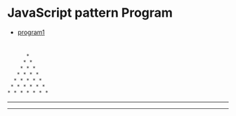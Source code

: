 
# JavaScript pattern Program

- [program1](https://github.com/Avinash-Blockchain/gitPractice)                      


 #                   
          * 
         * * 
        * * * 
       * * * * 
      * * * * * 
     * * * * * * 
    * * * * * * * 
   * * * * * * * * 
  * * * * * * * * *           
